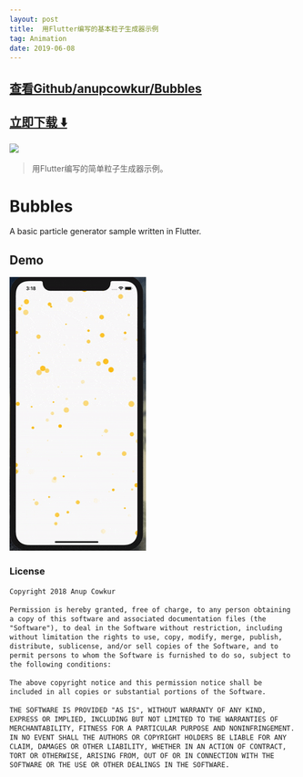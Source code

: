 ```yaml
---
layout: post
title:  用Flutter编写的基本粒子生成器示例
tag: Animation
date: 2019-06-08
---
```


 

## [查看Github/anupcowkur/Bubbles](http://github.com/anupcowkur/Bubbles)
## [立即下载 ️⬇️ ](https://codeload.github.com/anupcowkur/Bubbles/zip/master) 


 
![](https://flutterawesome.com/content/images/2018/12/Bubble2s.gif)
 
>
> 用Flutter编写的简单粒子生成器示例。
>

 
# Bubbles

A basic particle generator sample written in Flutter. 

## Demo
![Bubbles Gif](https://raw.githubusercontent.com/anupcowkur/Bubbles/master/bubbles.gif)

### License
````
Copyright 2018 Anup Cowkur

Permission is hereby granted, free of charge, to any person obtaining a copy of this software and associated documentation files (the "Software"), to deal in the Software without restriction, including without limitation the rights to use, copy, modify, merge, publish, distribute, sublicense, and/or sell copies of the Software, and to permit persons to whom the Software is furnished to do so, subject to the following conditions:

The above copyright notice and this permission notice shall be included in all copies or substantial portions of the Software.

THE SOFTWARE IS PROVIDED "AS IS", WITHOUT WARRANTY OF ANY KIND, EXPRESS OR IMPLIED, INCLUDING BUT NOT LIMITED TO THE WARRANTIES OF MERCHANTABILITY, FITNESS FOR A PARTICULAR PURPOSE AND NONINFRINGEMENT. IN NO EVENT SHALL THE AUTHORS OR COPYRIGHT HOLDERS BE LIABLE FOR ANY CLAIM, DAMAGES OR OTHER LIABILITY, WHETHER IN AN ACTION OF CONTRACT, TORT OR OTHERWISE, ARISING FROM, OUT OF OR IN CONNECTION WITH THE SOFTWARE OR THE USE OR OTHER DEALINGS IN THE SOFTWARE.
````
